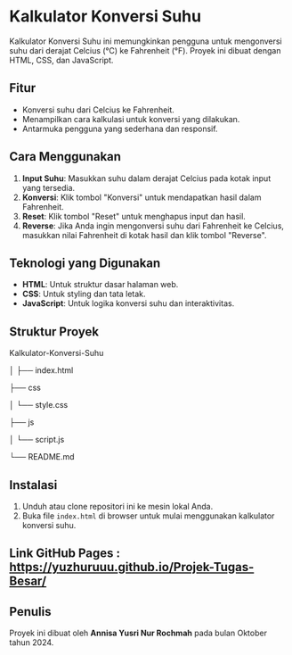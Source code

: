 # Kalkulator Konversi Suhu

Kalkulator Konversi Suhu ini memungkinkan pengguna untuk mengonversi suhu dari derajat Celcius (°C) ke Fahrenheit (°F). Proyek ini dibuat dengan HTML, CSS, dan JavaScript.

## Fitur

- Konversi suhu dari Celcius ke Fahrenheit.
- Menampilkan cara kalkulasi untuk konversi yang dilakukan.
- Antarmuka pengguna yang sederhana dan responsif.

## Cara Menggunakan

1. **Input Suhu**: Masukkan suhu dalam derajat Celcius pada kotak input yang tersedia.
2. **Konversi**: Klik tombol "Konversi" untuk mendapatkan hasil dalam Fahrenheit.
3. **Reset**: Klik tombol "Reset" untuk menghapus input dan hasil.
4. **Reverse**: Jika Anda ingin mengonversi suhu dari Fahrenheit ke Celcius, masukkan nilai Fahrenheit di kotak hasil dan klik tombol "Reverse".

## Teknologi yang Digunakan

- **HTML**: Untuk struktur dasar halaman web.
- **CSS**: Untuk styling dan tata letak.
- **JavaScript**: Untuk logika konversi suhu dan interaktivitas.

## Struktur Proyek

Kalkulator-Konversi-Suhu

│
├── index.html  

├── css

│   └── style.css  

├── js

│   └── script.js 

└── README.md       

## Instalasi

1. Unduh atau clone repositori ini ke mesin lokal Anda.
2. Buka file `index.html` di browser untuk mulai menggunakan kalkulator konversi suhu.

## Link GitHub Pages : https://yuzhuruuu.github.io/Projek-Tugas-Besar/

## Penulis

Proyek ini dibuat oleh **Annisa Yusri Nur Rochmah** pada bulan Oktober tahun 2024.
